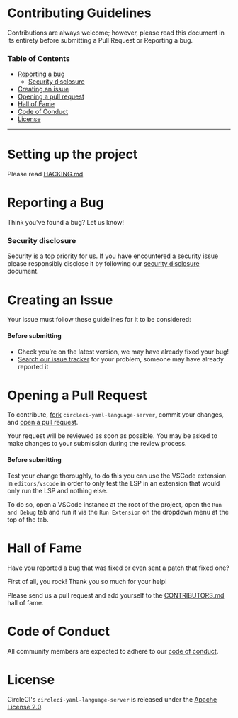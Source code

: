 # Contributing Guidelines

Contributions are always welcome; however, please read this document in its
entirety before submitting a Pull Request or Reporting a bug.

### Table of Contents

-   [Reporting a bug](#reporting-a-bug)
    -   [Security disclosure](#security-disclosure)
-   [Creating an issue](#creating-an-issue)
-   [Opening a pull request](#opening-a-pull-request)
-   [Hall of Fame](#hall-of-fame)
-   [Code of Conduct](#code-of-conduct)
-   [License](#license)

---

# Setting up the project

Please read [HACKING.md](./HACKING.md)

# Reporting a Bug

Think you've found a bug? Let us know!

### Security disclosure

Security is a top priority for us. If you have encountered a security issue
please responsibly disclose it by following our
[security disclosure](https://circleci.com/docs/2.0/security/) document.

# Creating an Issue

Your issue must follow these guidelines for it to be considered:

#### Before submitting

-   Check you’re on the latest version, we may have already fixed your bug!
-   [Search our issue tracker](https://github.com/CircleCI-Public/circleci-yaml-language-server/issues/search&type=issues)
    for your problem, someone may have already reported it

# Opening a Pull Request

To contribute, [fork](https://help.github.com/articles/fork-a-repo/)
`circleci-yaml-language-server`, commit your changes, and
[open a pull request](https://help.github.com/articles/using-pull-requests/).

Your request will be reviewed as soon as possible. You may be asked to make
changes to your submission during the review process.

#### Before submitting

Test your change thoroughly, to do this you can use the VSCode extension in
`editors/vscode` in order to only test the LSP in an extension that would only
run the LSP and nothing else.

To do so, open a VSCode instance at the root of the project, open the
`Run and Debug` tab and run it via the `Run Extension` on the dropdown menu at
the top of the tab.

# Hall of Fame

Have you reported a bug that was fixed or even sent a patch that fixed one?

First of all, you rock! Thank you so much for your help!

Please send us a pull request and add yourself to the
[CONTRIBUTORS.md](./CONTRIBUTORS.md) hall of fame.

# Code of Conduct

All community members are expected to adhere to our
[code of conduct](./CODE_OF_CONDUCT.md).

# License

CircleCI's `circleci-yaml-language-server` is released under the
[Apache License 2.0](./LICENSE).
